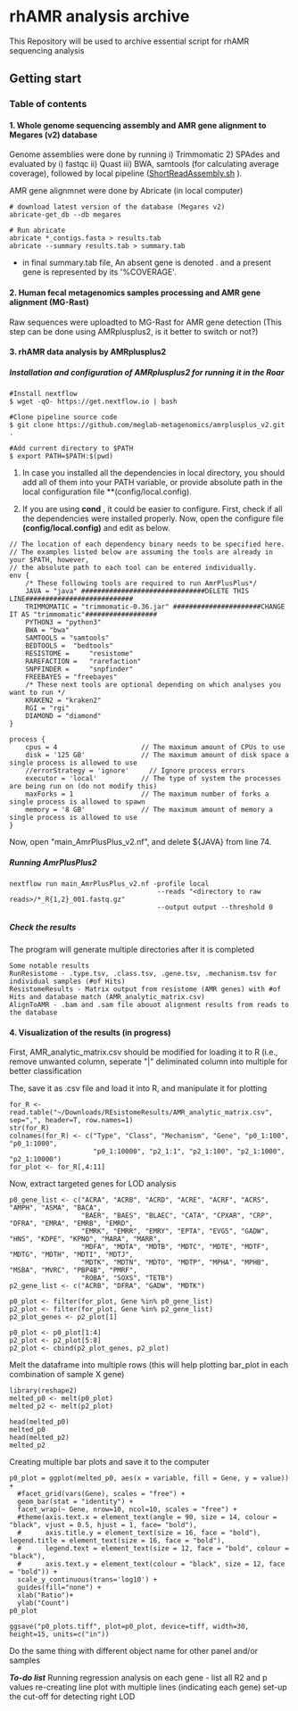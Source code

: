 # rhAMR analysis archive 

This Repository will be used to archive essential script for rhAMR sequencing analysis

## Getting start

### Table of contents

#### 1. Whole genome sequencing assembly and AMR gene alignment to Megares (v2) database

Genome assemblies were done by running i) Trimmomatic 2) SPAdes and evaluated by i) fastqc ii) Quast iii) BWA, samtools (for calculating average coverage), followed by local pipeline ([ShortReadAssembly.sh](https://github.com/tuc289/rhAMR/ShortReadAssembly.sh)
). 

AMR gene alignmnet were done by Abricate (in local computer)

```
# download latest version of the database (Megares v2)
abricate-get_db --db megares

# Run abricate
abricate *_contigs.fasta > results.tab
abricate --summary results.tab > summary.tab
```
* in final summary.tab file, An absent gene is denoted . and a present gene is represented by its '%COVERAGE'.

#### 2. Human fecal metagenomics samples processing and AMR gene alignment (MG-Rast)

Raw sequences were uploadted to MG-Rast for AMR gene detection (This step can be done using AMRplusplus2, is it better to switch or not?)

#### 3. rhAMR data analysis by AMRplusplus2

##### Installation and configuration of AMRplusplus2 for running it in the Roar #####

```
#Install nextflow
$ wget -qO- https://get.nextflow.io | bash

#Clone pipeline source code
$ git clone https://github.com/meglab-metagenomics/amrplusplus_v2.git .

#Add current directory to $PATH
$ export PATH=$PATH:$(pwd)
```

1. In case you installed all the dependencies in local directory, you should add all of them into your PATH variable, or provide absolute path in the local configuration file **(config/local.config). 

2. If you are using **cond** , it could be easier to configure. First, check if all the dependencies were installed properly. Now, open the configure file **(config/local.config)** and edit as below.  

```
// The location of each dependency binary needs to be specified here.
// The examples listed below are assuming the tools are already in your $PATH, however,
// the absolute path to each tool can be entered individually.
env {
    /* These following tools are required to run AmrPlusPlus*/
    JAVA = "java" ###############################DELETE THIS LINE###########################
    TRIMMOMATIC = "trimmomatic-0.36.jar" ######################CHANGE IT AS "trimmomatic"##################
    PYTHON3 = "python3"
    BWA = "bwa"
    SAMTOOLS = "samtools"
    BEDTOOLS = 	"bedtools"
    RESISTOME = 	"resistome"
    RAREFACTION = 	"rarefaction"
    SNPFINDER = 	"snpfinder"
    FREEBAYES = "freebayes"
    /* These next tools are optional depending on which analyses you want to run */
    KRAKEN2 = "kraken2"
    RGI = "rgi"
    DIAMOND = "diamond"
}

process {
    cpus = 4                     // The maximum amount of CPUs to use
    disk = '125 GB'              // The maximum amount of disk space a single process is allowed to use
    //errorStrategy = 'ignore'     // Ignore process errors
    executor = 'local'           // The type of system the processes are being run on (do not modify this)
    maxForks = 1                 // The maximum number of forks a single process is allowed to spawn
    memory = '8 GB'              // The maximum amount of memory a single process is allowed to use
}
```

Now, open "main_AmrPlusPlus_v2.nf", and delete ${JAVA} from line 74.

##### Running AmrPlusPlus2

```
nextflow run main_AmrPlusPlus_v2.nf -profile local 
                                     --reads "<directory to raw reads>/*_R{1,2}_001.fastq.gz" 
                                     --output output --threshold 0
```
##### Check the results
The program will generate multiple directories after it is completed
```
Some notable results 
RunResistome - .type.tsv, .class.tsv, .gene.tsv, .mechanism.tsv for individual samples (#of Hits)
ResistomeResults - Matrix output from resistome (AMR genes) with #of Hits and database match (AMR_analytic_matrix.csv)
AlignToAMR - .bam and .sam file abouot alignment results from reads to the database
```

#### 4. Visualization of the results (in progress)

First, AMR_analytic_matrix.csv should be modified for loading it to R (i.e., remove unwanted column, seperate "|" deliminated column into multiple for better classification

The, save it as .csv file and load it into R, and manipulate it for plotting
```
for_R <- read.table("~/Downloads/REsistomeResults/AMR_analytic_matrix.csv", sep=",", header=T, row.names=1)
str(for_R)
colnames(for_R) <- c("Type", "Class", "Mechanism", "Gene", "p0_1:100", "p0_1:1000", 
                     "p0_1:10000", "p2_1:1", "p2_1:100", "p2_1:1000", "p2_1:10000")
for_plot <- for_R[,4:11]
```

Now, extract targeted genes for LOD analysis
```
p0_gene_list <- c("ACRA", "ACRB", "ACRD", "ACRE", "ACRF", "ACRS", "AMPH", "ASMA", "BACA", 
                  "BAER", "BAES", "BLAEC", "CATA", "CPXAR", "CRP", "DFRA", "EMRA", "EMRB", "EMRD",
                  "EMRK", "EMRR", "EMRY", "EPTA", "EVGS", "GADW", "HNS", "KDPE", "KPNO", "MARA", "MARR", 
                  "MDFA", "MDTA", "MDTB", "MDTC", "MDTE", "MDTF", "MDTG", "MDTH", "MDTI", "MDTJ",
                  "MDTK", "MDTN", "MDTO", "MDTP", "MPHA", "MPHB", "MSBA", "MVRC", "PBP4B", "PMRF", 
                  "ROBA", "SOXS", "TETB")
p2_gene_list <- c("ACRB", "DFRA", "GADW", "MDTK")

p0_plot <- filter(for_plot, Gene %in% p0_gene_list)
p2_plot <- filter(for_plot, Gene %in% p2_gene_list)
p2_plot_genes <- p2_plot[1]

p0_plot <- p0_plot[1:4]
p2_plot <- p2_plot[5:8]
p2_plot <- cbind(p2_plot_genes, p2_plot)
```

Melt the dataframe into multiple rows (this will help plotting bar_plot in each combination of sample X gene)
```
library(reshape2)
melted_p0 <- melt(p0_plot)
melted_p2 <- melt(p2_plot)

head(melted_p0)
melted_p0
head(melted_p2)
melted_p2
```

Creating multiple bar plots and save it to the computer
```
p0_plot = ggplot(melted_p0, aes(x = variable, fill = Gene, y = value)) + 
  #facet_grid(vars(Gene), scales = "free") +
  geom_bar(stat = "identity") + 
  facet_wrap(~ Gene, nrow=10, ncol=10, scales = "free") + 
  #theme(axis.text.x = element_text(angle = 90, size = 14, colour = "black", vjust = 0.5, hjust = 1, face= "bold"), 
  #      axis.title.y = element_text(size = 16, face = "bold"), legend.title = element_text(size = 16, face = "bold"), 
  #      legend.text = element_text(size = 12, face = "bold", colour = "black"), 
  #      axis.text.y = element_text(colour = "black", size = 12, face = "bold")) + 
  scale_y_continuous(trans='log10') +
  guides(fill="none") +
  xlab("Ratio")+
  ylab("Count")
p0_plot

ggsave("p0_plots.tiff", plot=p0_plot, device=tiff, width=30, height=15, units=c("in"))
```
Do the same thing with different object name for other panel and/or samples

***To-do list***
Running regression analysis on each gene - list all R2 and p values
re-creating line plot with multiple lines (indicating each gene)
set-up the cut-off for detecting right LOD



